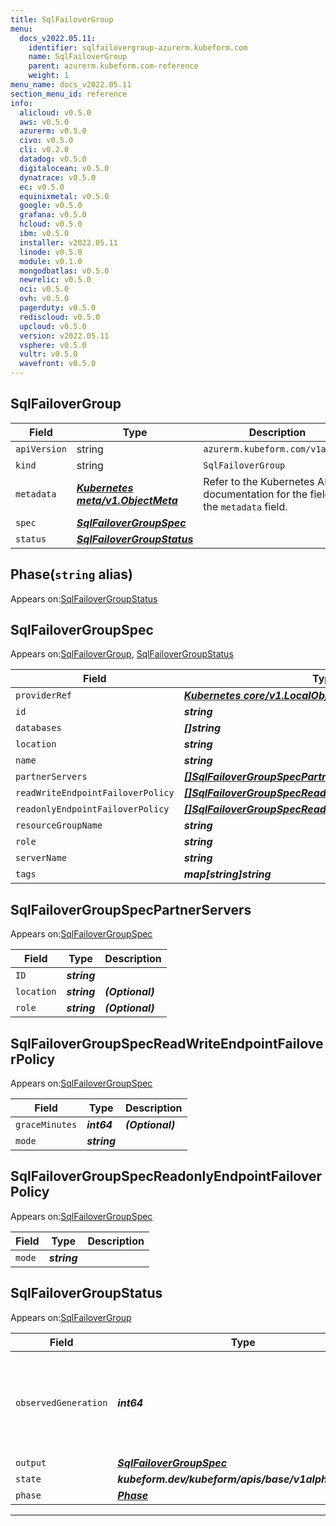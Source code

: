```yaml
---
title: SqlFailoverGroup
menu:
  docs_v2022.05.11:
    identifier: sqlfailovergroup-azurerm.kubeform.com
    name: SqlFailoverGroup
    parent: azurerm.kubeform.com-reference
    weight: 1
menu_name: docs_v2022.05.11
section_menu_id: reference
info:
  alicloud: v0.5.0
  aws: v0.5.0
  azurerm: v0.5.0
  civo: v0.5.0
  cli: v0.2.0
  datadog: v0.5.0
  digitalocean: v0.5.0
  dynatrace: v0.5.0
  ec: v0.5.0
  equinixmetal: v0.5.0
  google: v0.5.0
  grafana: v0.5.0
  hcloud: v0.5.0
  ibm: v0.5.0
  installer: v2022.05.11
  linode: v0.5.0
  module: v0.1.0
  mongodbatlas: v0.5.0
  newrelic: v0.5.0
  oci: v0.5.0
  ovh: v0.5.0
  pagerduty: v0.5.0
  rediscloud: v0.5.0
  upcloud: v0.5.0
  version: v2022.05.11
  vsphere: v0.5.0
  vultr: v0.5.0
  wavefront: v0.5.0
---
```


## SqlFailoverGroup
| Field | Type | Description |
| ------ | ----- | ----------- |
| `apiVersion` | string | `azurerm.kubeform.com/v1alpha1` |
|    `kind` | string | `SqlFailoverGroup` |
| `metadata` | ***[Kubernetes meta/v1.ObjectMeta](https://v1-22.docs.kubernetes.io/docs/reference/generated/kubernetes-api/v1.22/#objectmeta-v1-meta)***|Refer to the Kubernetes API documentation for the fields of the `metadata` field.|
| `spec` | ***[SqlFailoverGroupSpec](#sqlfailovergroupspec)***||
| `status` | ***[SqlFailoverGroupStatus](#sqlfailovergroupstatus)***||
## Phase(`string` alias)

Appears on:[SqlFailoverGroupStatus](#sqlfailovergroupstatus)

## SqlFailoverGroupSpec

Appears on:[SqlFailoverGroup](#sqlfailovergroup), [SqlFailoverGroupStatus](#sqlfailovergroupstatus)

| Field | Type | Description |
| ------ | ----- | ----------- |
| `providerRef` | ***[Kubernetes core/v1.LocalObjectReference](https://v1-22.docs.kubernetes.io/docs/reference/generated/kubernetes-api/v1.22/#localobjectreference-v1-core)***||
| `id` | ***string***||
| `databases` | ***[]string***| ***(Optional)*** |
| `location` | ***string***| ***(Optional)*** |
| `name` | ***string***||
| `partnerServers` | ***[[]SqlFailoverGroupSpecPartnerServers](#sqlfailovergroupspecpartnerservers)***||
| `readWriteEndpointFailoverPolicy` | ***[[]SqlFailoverGroupSpecReadWriteEndpointFailoverPolicy](#sqlfailovergroupspecreadwriteendpointfailoverpolicy)***||
| `readonlyEndpointFailoverPolicy` | ***[[]SqlFailoverGroupSpecReadonlyEndpointFailoverPolicy](#sqlfailovergroupspecreadonlyendpointfailoverpolicy)***| ***(Optional)*** |
| `resourceGroupName` | ***string***||
| `role` | ***string***| ***(Optional)*** |
| `serverName` | ***string***||
| `tags` | ***map[string]string***| ***(Optional)*** |
## SqlFailoverGroupSpecPartnerServers

Appears on:[SqlFailoverGroupSpec](#sqlfailovergroupspec)

| Field | Type | Description |
| ------ | ----- | ----------- |
| `ID` | ***string***||
| `location` | ***string***| ***(Optional)*** |
| `role` | ***string***| ***(Optional)*** |
## SqlFailoverGroupSpecReadWriteEndpointFailoverPolicy

Appears on:[SqlFailoverGroupSpec](#sqlfailovergroupspec)

| Field | Type | Description |
| ------ | ----- | ----------- |
| `graceMinutes` | ***int64***| ***(Optional)*** |
| `mode` | ***string***||
## SqlFailoverGroupSpecReadonlyEndpointFailoverPolicy

Appears on:[SqlFailoverGroupSpec](#sqlfailovergroupspec)

| Field | Type | Description |
| ------ | ----- | ----------- |
| `mode` | ***string***||
## SqlFailoverGroupStatus

Appears on:[SqlFailoverGroup](#sqlfailovergroup)

| Field | Type | Description |
| ------ | ----- | ----------- |
| `observedGeneration` | ***int64***| ***(Optional)*** Resource generation, which is updated on mutation by the API Server.|
| `output` | ***[SqlFailoverGroupSpec](#sqlfailovergroupspec)***| ***(Optional)*** |
| `state` | ***kubeform.dev/kubeform/apis/base/v1alpha1.State***| ***(Optional)*** |
| `phase` | ***[Phase](#phase)***| ***(Optional)*** |
---
